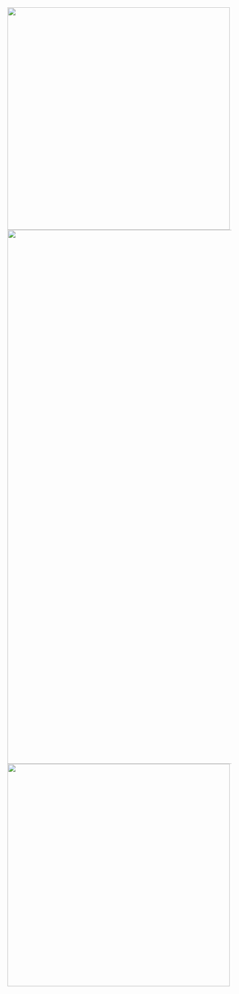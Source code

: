 
<img src="https://github.com/shivanand217/Cab-booking-MVP/blob/master/Pics/01.JPG" width="500" height="500">

<img src="https://github.com/shivanand217/Cab-booking-MVP/blob/master/Pics/01.JPG" width="1000" height="1200">

<img src="https://github.com/shivanand217/Cab-booking-MVP/blob/master/Pics/01.JPG" width="500" height="500">

